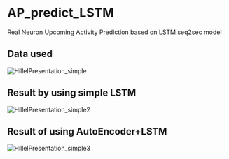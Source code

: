 
# AP_predict_LSTM
Real Neuron Upcoming Activity Prediction based on LSTM seq2sec model
## Data used
![HillelPresentation_simple](https://user-images.githubusercontent.com/8824649/118050611-476a3900-b388-11eb-8412-1a655a4d9e24.jpg)
## Result by using simple LSTM
![HillelPresentation_simple2](https://user-images.githubusercontent.com/8824649/118050614-489b6600-b388-11eb-8536-473fbe0ed2e0.jpg)
## Result of using AutoEncoder+LSTM
![HillelPresentation_simple3](https://user-images.githubusercontent.com/8824649/118050616-4933fc80-b388-11eb-9d90-4fbe7949e561.jpg)

